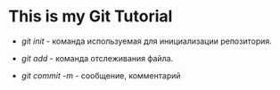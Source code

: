 # This is my Git Tutorial

* *git init* - команда используемая для инициализации репозитория.

* *git add* - команда отслеживания файла.

* *git commit -m* - сообщение, комментарий